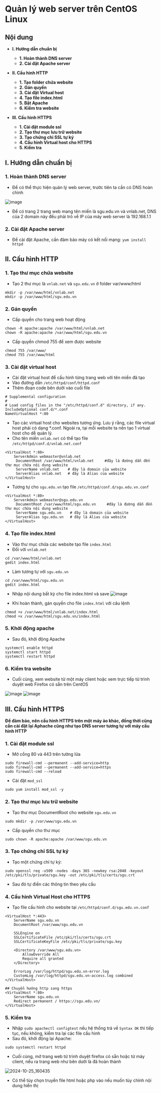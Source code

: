 # Quản lý web server trên CentOS Linux

## Nội dung

- **I. Hướng dẫn chuẩn bị**
  - **1. Hoàn thành DNS server**
  - **2. Cài đặt Apache server**
- **II. Cấu hình HTTP**
  - **1. Tạo folder chứa website**
  - **2. Gán quyền**
  - **3. Cài đặt Virtual host**
  - **4. Tạo file index.html**
  - **5. Bật Apache**
  - **6. Kiểm tra website**

- **III. Cấu hình HTTPS**
  - **1. Cài đặt module ssl**
  - **2. Tạo thư mục lưu trữ website**
  - **3. Tạo chứng chỉ SSL tự ký**
  - **4. Cấu hình Virtual host cho HTTPS**
  - **5. Kiểm tra**

## I. Hướng dẫn chuẩn bị
### 1. Hoàn thành DNS server
- Để có thể thực hiện quản lý web server, trước tiên ta cần có DNS hoàn chỉnh

![image](https://github.com/user-attachments/assets/3b76edde-7958-4251-985f-7a3683c9a50e)


- Để có trang 2 trang web mang tên miền là sgu.edu.vn và vnlab.net, DNS của 2 domain này đều phải trỏ về IP của máy web server là 192.168.1.1


### 2. Cài đặt Apache server

- Để cài đặt Apache, cần đảm bảo máy có kết nối mạng:
```yum install httpd```

## II. Cấu hình HTTP
### 1. Tạo thư mục chứa website
- Tạo 2 thư mục là ```vnlab.net``` và ```sgu.edu.vn``` ở folder var/www/html
```
mkdir -p /var/www/html/vnlab.net
mkdir -p /var/www/html/sgu.edu.vn
```
### 2. Gán quyền
- Cấp quyền cho trang web hoạt động
```
chown -R apache:apache /var/www/html/vnlab.net
chown -R apache:apache /var/www/html/sgu.edu.vn
```
- Cấp quyền chmod 755 để xem được website
```
chmod 755 /var/www/
chmod 755 /var/www/html
```

### 3. Cài đặt virtual host
- Cài đặt virtual host để cấu hình từng trang web với tên miền đã tạo
- Vào đường dẫn ```/etc/httpd/conf/httpd.conf```
- Thêm đoạn code bên dưới vào cuối file
```
# Supplemental configuration 
# 
# Load config files in the "/etc/httpd/conf.d" directory, if any. 
IncludeOptional conf.d/*.conf 
NameVirtualHost *:80
```

- Tạo các virtual host cho websites tương ứng. Lưu ý rằng, các file virtual host phải có dạng *.conf. Ngoài ra, tại mỗi website ta nên tạo 1 virtual host cho dễ quản lý.
- Cho tên miền ```vnlab.net``` có thể tạo file ```/etc/httpd/conf.d/vnlab.net.conf```

```
<VirtualHost *:80> 
    ServerAdmin webmaster@vnlab.net    
     DocumentRoot /var/www/html/vnlab.net     #đây là đường dẫn đến thư mục chứa nội dung website 
     ServerName vnlab.net    # đây là domain của website 
     ServerAlias vnlab.net   # đây là Alias của website 
</VirtualHost>
```
- Tương tự cho ```sgu.edu.vn``` tạo file ```/etc/httpd/conf.d/sgu.edu.vn.conf```
```
<VirtualHost *:80> 
    ServerAdmin webmaster@sgu.edu.vn 
     DocumentRoot /var/www/html/sgu.edu.vn     #đây là đường dẫn đến thư mục chứa nội dung website 
     ServerName sgu.edu.vn    # đây là domain của website 
     ServerAlias sgu.edu.vn   # đây là Alias của website 
</VirtualHost> 
```

### 4. Tạo file index.html
- Vào thư mục chứa các website tạo file ```index.html```
- Đối với ```vnlab.net```
```
cd /var/www/html/vnlab.net
gedit index.html
```
- Làm tương tự với ```sgu.edu.vn```
```
cd /var/www/html/sgu.edu.vn
gedit index.html
```
- Nhập nội dung bất kỳ cho file index.html và save
![image](https://github.com/user-attachments/assets/045b6b46-6cf8-476a-b5a1-0563e7b52410)

- Khi hoàn thành, gán quyền cho file ```index.html``` với câu lệnh
```
chmod +x /var/www/html/vnlab.net/index.html
chmod +x /var/www/html/sgu.edu.vn/index.html
```

### 5. Khởi động apache
- Sau đó, khởi động Apache
```
systemctl enable httpd 
systemctl start httpd
systemctl restart httpd
```

### 6. Kiểm tra website
- Cuối cùng, xem website từ một máy client hoặc xem trực tiếp từ trình duyệt web Firefox có sẵn trên CentOS

![image](https://github.com/user-attachments/assets/4b8dc4d7-ab47-4a65-aa29-e3530158370d)
![image](https://github.com/user-attachments/assets/2e0caf34-9345-44d4-8597-8ebd9899dcec)

## III. Cấu hình HTTPS
**Để đảm bảo, nên cấu hình HTTPS trên một máy ảo khác, đồng thời cũng cần cài đặt lại Aphache cũng như tạo DNS server tương tự với máy cấu hình HTTP**
### 1. Cài đặt module ssl
- Mở cổng 80 và 443 trên tường lửa
```
sudo firewall-cmd --permanent --add-service=http
sudo firewall-cmd --permanent --add-service=https
sudo firewall-cmd --reload
```
- Cài đặt ```mod_ssl```
```
sudo yum install mod_ssl -y
```

### 2. Tạo thư mục lưu trữ website
- Tạo thư mục DocumentRoot cho website ```sgu.edu.vn```
```
sudo mkdir -p /var/www/sgu.edu.vn
```
- Cấp quyền cho thư mục
```
sudo chown -R apache:apache /var/www/sgu.edu.vn
```
### 3. Tạo chứng chỉ SSL tự ký
- Tạo một chứng chỉ tự ký:
```
sudo openssl req -x509 -nodes -days 365 -newkey rsa:2048 -keyout /etc/pki/tls/private/sgu.key -out /etc/pki/tls/certs/sgu.crt
```
- Sau đó tự điền các thông tin theo yêu cầu

### 4. Cấu hình Virtual Host cho HTTPS
- Tạo file cấu hình cho website tại ```/etc/httpd/conf.d/sgu.edu.vn.conf```
```
<VirtualHost *:443>
    ServerName sgu.edu.vn
    DocumentRoot /var/www/sgu.edu.vn

    SSLEngine on
    SSLCertificateFile /etc/pki/tls/certs/sgu.crt
    SSLCertificateKeyFile /etc/pki/tls/private/sgu.key

    <Directory /var/www/sgu.edu.vn>
        AllowOverride All
        Require all granted
    </Directory>

    ErrorLog /var/log/httpd/sgu.edu.vn-error.log
    CustomLog /var/log/httpd/sgu.edu.vn-access.log combined
</VirtualHost>

## Chuyển hướng http sang https
<VirtualHost *:80>
    ServerName sgu.edu.vn
    Redirect permanent / https://sgu.edu.vn/
</VirtualHost>
```

### 5. Kiểm tra
- Nhập ```sudo apachectl configtest``` nếu hệ thống trả về ```Syntax OK``` thì tiếp tục, nếu không, kiểm tra lại các file cấu hình
- Sau đó, khởi động lại Apache:
```
sudo systemctl restart httpd
```

- Cuối cùng, mở trang web từ trình duyệt firefox có sẵn hoặc từ máy client, nếu ra trang web như bên dưới là đã hoàn thành

![2024-10-25_160435](https://github.com/user-attachments/assets/9ccc80e1-c150-4287-8c77-67742ea17b12)

- Có thể tùy chọn truyền file html hoặc php vào nếu muốn tùy chỉnh nội dung hiển thị





